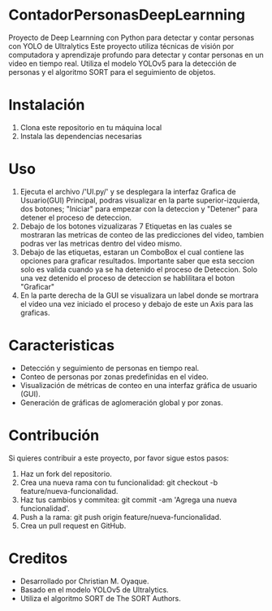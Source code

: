 # ContadorPersonasDeepLearnning
Proyecto de Deep Learnning con Python para detectar y contar personas con YOLO de Ultralytics
Este proyecto utiliza técnicas de visión por computadora y aprendizaje profundo para detectar y contar personas en un video en tiempo real. Utiliza el modelo YOLOv5 para la detección de personas y el algoritmo SORT para el seguimiento de objetos.

# Instalación
1. Clona este repositorio en tu máquina local
2. Instala las dependencias necesarias

# Uso
1. Ejecuta el archivo /'UI.py/' y se desplegara la interfaz Grafica de Usuario(GUI) Principal, podras visualizar en la parte superior-izquierda, dos botones; "Iniciar" para empezar con la deteccion y "Detener" para detener el proceso de deteccion.
2. Debajo de los botones vizualizaras 7 Etiquetas en las cuales se mostraran las metricas de conteo de las predicciones del video, tambien podras ver las metricas dentro del video mismo.
3. Debajo de las etiquetas, estaran un ComboBox el cual contiene las opciones para graficar resultados. Importante saber que esta seccion solo es valida cuando ya se ha detenido el proceso de Deteccion. Solo una vez detenido el proceso de deteccion se hablilitara el boton "Graficar"
4. En la parte derecha de la GUI se visualizara un label donde se mortrara el video una vez iniciado el proceso y debajo de este un Axis para las graficas.

# Caracteristicas
* Detección y seguimiento de personas en tiempo real.
* Conteo de personas por zonas predefinidas en el video.
* Visualización de métricas de conteo en una interfaz gráfica de usuario (GUI).
* Generación de gráficas de aglomeración global y por zonas.

# Contribución
Si quieres contribuir a este proyecto, por favor sigue estos pasos:
1. Haz un fork del repositorio.
2. Crea una nueva rama con tu funcionalidad: git checkout -b feature/nueva-funcionalidad.
3. Haz tus cambios y commitea: git commit -am 'Agrega una nueva funcionalidad'.
4. Push a la rama: git push origin feature/nueva-funcionalidad.
5. Crea un pull request en GitHub.

# Creditos
* Desarrollado por Christian M. Oyaque.
* Basado en el modelo YOLOv5 de Ultralytics.
* Utiliza el algoritmo SORT de The SORT Authors.
   
